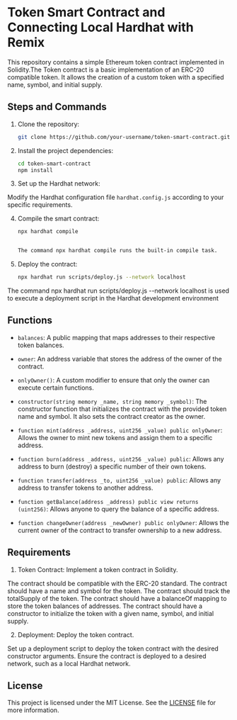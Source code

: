 # Token Smart Contract and Connecting Local Hardhat with Remix

This repository contains a simple Ethereum token contract implemented in Solidity.The Token contract is a basic implementation of an ERC-20 compatible token. It allows the creation of a custom token with a specified name, symbol, and initial supply. 

## Steps and Commands 

1. Clone the repository:

   ```bash
   git clone https://github.com/your-username/token-smart-contract.git

2. Install the project dependencies:

   ```bash
   cd token-smart-contract
   npm install
3. Set up the Hardhat network:

Modify the Hardhat configuration file `hardhat.config.js` according to your specific requirements.

4. Compile the smart contract:

   ```bash
   npx hardhat compile


   The command npx hardhat compile runs the built-in compile task.

5. Deploy the contract:

   ```bash
   npx hardhat run scripts/deploy.js --network localhost


The command npx hardhat run scripts/deploy.js --network localhost is used to execute a deployment script in the Hardhat development environment

## Functions 

- `balances`: A public mapping that maps addresses to their respective token balances.

- `owner`: An address variable that stores the address of the owner of the contract.

- `onlyOwner()`: A custom modifier to ensure that only the owner can execute certain functions.

- `constructor(string memory _name, string memory _symbol)`: The constructor function that initializes the contract with the provided token name and symbol. It also sets the contract creator as the owner.

- `function mint(address _address, uint256 _value) public onlyOwner`: Allows the owner to mint new tokens and assign them to a specific address.

- `function burn(address _address, uint256 _value) public`: Allows any address to burn (destroy) a specific number of their own tokens.

- `function transfer(address _to, uint256 _value) public`: Allows any address to transfer tokens to another address.

- `function getBalance(address _address) public view returns (uint256)`: Allows anyone to query the balance of a specific address.

- `function changeOwner(address _newOwner) public onlyOwner`: Allows the current owner of the contract to transfer ownership to a new address.


## Requirements 
1. Token Contract: Implement a token contract in Solidity.

The contract should be compatible with the ERC-20 standard.
The contract should have a name and symbol for the token.
The contract should track the totalSupply of the token.
The contract should have a balanceOf mapping to store the token balances of addresses.
The contract should have a constructor to initialize the token with a given name, symbol, and initial supply.

2. Deployment: Deploy the token contract.

Set up a deployment script to deploy the token contract with the desired constructor arguments.
Ensure the contract is deployed to a desired network, such as a local Hardhat network.

## License

This project is licensed under the MIT License. See the [LICENSE](LICENSE) file for more information.
